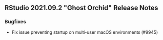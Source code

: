 
## RStudio 2021.09.2 "Ghost Orchid" Release Notes

### Bugfixes

* Fix issue preventing startup on multi-user macOS environments (#9945)
